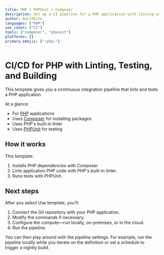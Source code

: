 ```yaml
---
title: PHP + PHPUnit + Composer
description: Set up a CI pipeline for a PHP application with linting and testing, using PHP's built-in linter, PHPUnit, and Composer.
author: Buildkite
languages: ["PHP"]
use_cases: ["CI"]
tools: ["composer", "phpunit"]
platforms: []
primary_emojis: [":php:"]
---
```


# CI/CD for PHP with Linting, Testing, and Building

This template gives you a continuous integration pipeline that lints and tests a PHP application.

At a glance:

- For [PHP](https://www.php.net/) applications
- Uses [Composer](https://getcomposer.org/) for installing packages
- Uses PHP's built-in linter
- Uses [PHPUnit](https://phpunit.de/) for testing

## How it works

This template:

1. Installs PHP dependencies with Composer
1. Lints application PHP code with PHP's built-in linter.
2. Runs tests with PHPUnit.

## Next steps

After you select Use template, you’ll:

1. Connect the Git repository with your PHP application.
2. Modify the commands if necessary.
3. Configure the compute—run locally, on-premises, or in the cloud.
4. Run the pipeline.

You can then play around with the pipeline settings. For example, run the pipeline locally while you iterate on the definition or set a schedule to trigger a nightly build.
